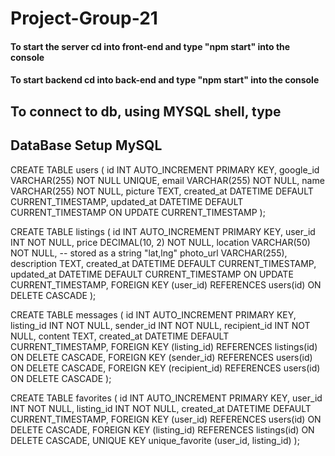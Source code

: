 # Project-Group-21

#### To start the server cd into front-end and type "npm start" into the console ###

#### To start backend cd into back-end and type "npm start" into the console ###

## To connect to db, using MYSQL shell, type 



## DataBase Setup MySQL

CREATE TABLE users (
  id INT AUTO_INCREMENT PRIMARY KEY,
  google_id VARCHAR(255) NOT NULL UNIQUE,
  email VARCHAR(255) NOT NULL,
  name VARCHAR(255) NOT NULL,
  picture TEXT,
  created_at DATETIME DEFAULT CURRENT_TIMESTAMP,
  updated_at DATETIME DEFAULT CURRENT_TIMESTAMP ON UPDATE CURRENT_TIMESTAMP
);

CREATE TABLE listings (
  id INT AUTO_INCREMENT PRIMARY KEY,
  user_id INT NOT NULL,
  price DECIMAL(10, 2) NOT NULL,
  location VARCHAR(50) NOT NULL,  -- stored as a string "lat,lng"
  photo_url VARCHAR(255),
  description TEXT,
  created_at DATETIME DEFAULT CURRENT_TIMESTAMP,
  updated_at DATETIME DEFAULT CURRENT_TIMESTAMP ON UPDATE CURRENT_TIMESTAMP,
  FOREIGN KEY (user_id) REFERENCES users(id) ON DELETE CASCADE
);

CREATE TABLE messages (
  id INT AUTO_INCREMENT PRIMARY KEY,
  listing_id INT NOT NULL,
  sender_id INT NOT NULL,
  recipient_id INT NOT NULL,
  content TEXT,
  created_at DATETIME DEFAULT CURRENT_TIMESTAMP,
  FOREIGN KEY (listing_id) REFERENCES listings(id) ON DELETE CASCADE,
  FOREIGN KEY (sender_id) REFERENCES users(id) ON DELETE CASCADE,
  FOREIGN KEY (recipient_id) REFERENCES users(id) ON DELETE CASCADE
);

CREATE TABLE favorites (
  id INT AUTO_INCREMENT PRIMARY KEY,
  user_id INT NOT NULL,
  listing_id INT NOT NULL,
  created_at DATETIME DEFAULT CURRENT_TIMESTAMP,
  FOREIGN KEY (user_id) REFERENCES users(id) ON DELETE CASCADE,
  FOREIGN KEY (listing_id) REFERENCES listings(id) ON DELETE CASCADE,
  UNIQUE KEY unique_favorite (user_id, listing_id)
);
